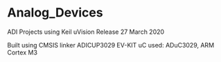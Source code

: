 # Analog_Devices
ADI Projects using Keil uVision
Release 27 March 2020

Built using CMSIS linker
ADICUP3029 EV-KIT
uC used: ADuC3029, ARM Cortex M3
